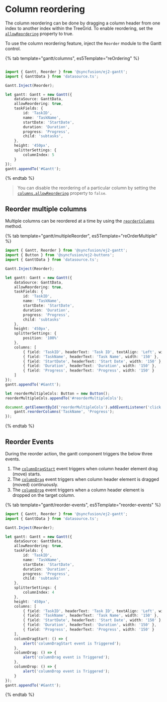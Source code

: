
# Column reordering

The column reordering can be done by dragging a column header from one index to another index within the TreeGrid. To enable reordering, set the [`allowReordering`](../api/gantt/#allowreordering) property to true.

To use the column reordering feature, inject the `Reorder` module to the Gantt control.

{% tab template="gantt/columns", es5Template="reOrdering" %}

```typescript

import { Gantt, Reorder } from '@syncfusion/ej2-gantt';
import { GanttData } from 'datasource.ts';

Gantt.Inject(Reorder);

let gantt: Gantt = new Gantt({
    dataSource: GanttData,
    allowReordering: true,
    taskFields: {
        id: 'TaskID',
        name: 'TaskName',
        startDate: 'StartDate',
        duration: 'Duration',
        progress: 'Progress',
        child: 'subtasks',
    },
    height: '450px',
    splitterSettings: {
        columnIndex: 5
    }
});
gantt.appendTo('#Gantt');

```

{% endtab %}

> You can disable the reordering of a particular column by setting the [`columns.allowReordering`](../api/gantt/column/#allowreordering) property to `false`.

## Reorder multiple columns

Multiple columns can be reordered at a time by using the [`reorderColumns`](../api/gantt/#reordercolumns) method.

{% tab template="gantt/multipleReorder", es5Template="reOrderMultiple" %}

```typescript
import { Gantt, Reorder } from '@syncfusion/ej2-gantt';
import { Button } from '@syncfusion/ej2-buttons';
import { GanttData } from 'datasource.ts';

Gantt.Inject(Reorder);

let gantt: Gantt = new Gantt({
    dataSource: GanttData,
    allowReordering: true,
    taskFields: {
        id: 'TaskID',
        name: 'TaskName',
        startDate: 'StartDate',
        duration: 'Duration',
        progress: 'Progress',
        child: 'subtasks'
    },
    height: '450px',
    splitterSettings: {
        position: '100%'
    },
    columns: [
        { field: 'TaskID', headerText: 'Task ID', textAlign: 'Left', width: '100' },
        { field: 'TaskName', headerText: 'Task Name', width: '150' },
        { field: 'StartDate', headerText: 'Start Date', width: '150' },
        { field: 'Duration', headerText: 'Duration', width: '150' },
        { field: 'Progress', headerText: 'Progress', width: '150' }
    ]
});
gantt.appendTo('#Gantt');

let reorderMultipleCols: Button = new Button();
reorderMultipleCols.appendTo('#reorderMultipleCols');

document.getElementById('reorderMultipleCols').addEventListener('click', () => {
    gantt.reorderColumns('TaskName', 'Progress');
});

```

{% endtab %}

## Reorder Events

During the reorder action, the gantt component triggers the below three events.

1. The [`columnDragStart`](../api/gantt/#columndragstart) event triggers when column header element drag (move) starts.
2. The [`columnDrag`](../api/gantt/#columndrag) event triggers when column header element is dragged (moved) continuously.
3. The [`columnDrop`](../api/gantt/#columndrop) event triggers when a column header element is dropped on the target column.

{% tab template="gantt/reorder-events", es5Template="reorder-events" %}

```typescript
import { Gantt, Reorder } from '@syncfusion/ej2-gantt';
import { GanttData } from 'datasource.ts';

Gantt.Inject(Reorder);

let gantt: Gantt = new Gantt({
    dataSource: GanttData,
    allowReordering: true,
    taskFields: {
        id: 'TaskID',
        name: 'TaskName',
        startDate: 'StartDate',
        duration: 'Duration',
        progress: 'Progress',
        child: 'subtasks'
    },
    splitterSettings: {
        columnIndex: 4
    },
    height: '450px',
    columns: [
        { field: 'TaskID', headerText: 'Task ID', textAlign: 'Left', width: '100' },
        { field: 'TaskName', headerText: 'Task Name', width: '150' },
        { field: 'StartDate', headerText: 'Start Date', width: '150' },
        { field: 'Duration', headerText: 'Duration', width: '150' },
        { field: 'Progress', headerText: 'Progress', width: '150' }
    ],
    columnDragStart: () => {
        alert('columnDragStart event is Triggered');
    },
    columnDrag: () => {
        alert('columnDrag event is Triggered');
    },
    columnDrop: () => {
        alert('columnDrop event is Triggered');
    }
});
gantt.appendTo('#Gantt');

```

{% endtab %}
